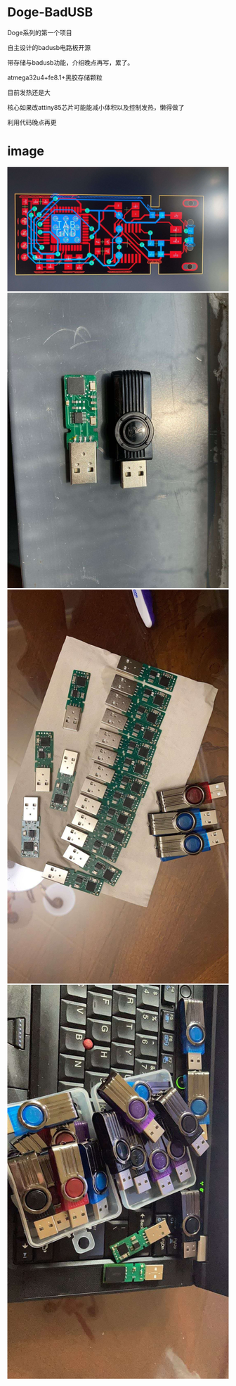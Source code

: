 # Doge-BadUSB
Doge系列的第一个项目

自主设计的badusb电路板开源

带存储与badusb功能，介绍晚点再写，累了。

atmega32u4+fe8.1+黑胶存储颗粒

目前发热还是大

核心如果改attiny85芯片可能能减小体积以及控制发热，懒得做了

利用代码晚点再更

# image
![img](https://raw.githubusercontent.com/timwhitez/Doge-BadUSB/master/pic/3.jpg)
![img](https://raw.githubusercontent.com/timwhitez/Doge-BadUSB/master/pic/2.jpg)
![img](https://raw.githubusercontent.com/timwhitez/Doge-BadUSB/master/pic/1.jpg)
![img](https://raw.githubusercontent.com/timwhitez/Doge-BadUSB/master/pic/4.jpg)

